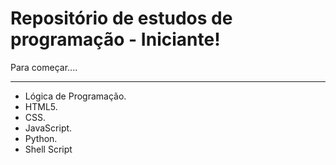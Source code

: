 Repositório de estudos de programação - Iniciante!
===================================================

Para começar....
___________________

* Lógica de Programação.
* HTML5.
* CSS.
* JavaScript.
* Python.
* Shell Script